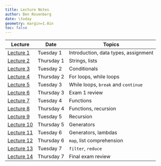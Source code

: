 ```yaml
---
title: Lecture Notes
author: Ben Rosenberg
date: \today
geometry: margin=1.0in
toc: false
---
```


Lecture             | Date          | Topics
-|-|--
[Lecture 1](1)      | Tuesday 1     | Introduction, data types, assignment
[Lecture 2](2)      | Thursday 1    | Strings, lists
[Lecture 3](3)      | Tuesday 2     | Conditionals
[Lecture 4](4)      | Thursday 2    | For loops, while loops
[Lecture 5](5)      | Tuesday 3     | While loops, `break` and `continue`
[Lecture 6](6)      | Thursday 3    | Exam 1 review
[Lecture 7](7)      | Tuesday 4     | Functions
[Lecture 8](8)      | Thursday 4    | Functions, recursion
[Lecture 9](9)      | Tuesday 5     | Recursion
[Lecture 10](10)    | Thursday 5    | Generators
[Lecture 11](11)    | Tuesday 6     | Generators, lambdas
[Lecture 12](12)    | Thursday 6    | `map`, list comprehension
[Lecture 13](13)    | Tuesday 7     | `filter`, `reduce`
[Lecture 14](14)    | Thursday 7    | Final exam review
